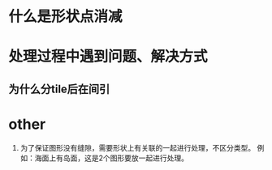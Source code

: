 # 什么是形状点消减

# 处理过程中遇到问题、解决方式
## 为什么分tile后在间引


# other
1. 为了保证图形没有缝隙，需要形状上有关联的一起进行处理，不区分类型。
例如：海面上有岛面，这是2个图形要放一起进行处理。
